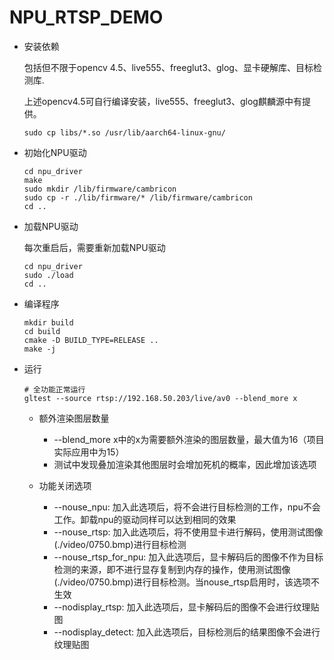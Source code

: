 # NPU_RTSP_DEMO

- 安装依赖

  包括但不限于opencv 4.5、live555、freeglut3、glog、显卡硬解库、目标检测库.

  上述opencv4.5可自行编译安装，live555、freeglut3、glog麒麟源中有提供。

  ```shell
  sudo cp libs/*.so /usr/lib/aarch64-linux-gnu/
  ```

- 初始化NPU驱动

  ```shell
  cd npu_driver
  make 
  sudo mkdir /lib/firmware/cambricon
  sudo cp -r ./lib/firmware/* /lib/firmware/cambricon
  cd ..
  ```

- 加载NPU驱动

  每次重启后，需要重新加载NPU驱动

  ```shell
  cd npu_driver
  sudo ./load
  cd ..
  ```

  

- 编译程序

  ```shell
  mkdir build
  cd build
  cmake -D BUILD_TYPE=RELEASE ..
  make -j
  ```

  

- 运行

  ```shell
  # 全功能正常运行
  gltest --source rtsp://192.168.50.203/live/av0 --blend_more x
  
  ```

  - 额外渲染图层数量 
    - --blend_more x中的x为需要额外渲染的图层数量，最大值为16（项目实际应用中为15）
    - 测试中发现叠加渲染其他图层时会增加死机的概率，因此增加该选项

  - 功能关闭选项
    - --nouse_npu: 加入此选项后，将不会进行目标检测的工作，npu不会工作。卸载npu的驱动同样可以达到相同的效果
    - --nouse_rtsp: 加入此选项后，将不使用显卡进行解码，使用测试图像(./video/0750.bmp)进行目标检测
    - --nouse_rtsp_for_npu: 加入此选项后，显卡解码后的图像不作为目标检测的来源，即不进行显存复制到内存的操作，使用测试图像(./video/0750.bmp)进行目标检测。当nouse_rtsp启用时，该选项不生效
    - --nodisplay_rtsp: 加入此选项后，显卡解码后的图像不会进行纹理贴图
    - --nodisplay_detect: 加入此选项后，目标检测后的结果图像不会进行纹理贴图